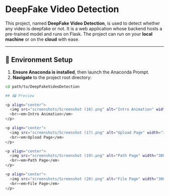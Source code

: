 # DeepFake Video Detection

This project, named **DeepFake Video Detection**, is used to detect whether any video is deepfake or not. It is a web application whose backend hosts a pre-trained model and runs on Flask. The project can run on your **local machine** or on the **cloud** with ease.

---

## 🚀 Environment Setup

1. **Ensure Anaconda is installed**, then launch the Anaconda Prompt.
2. **Navigate** to the project root directory:

```bash
cd path/to/DeepFakeVideoDetection

## 🖼 Preview

<p align="center">
  <img src="screenshots/Screenshot (16).png" alt="Intro Animation" width="300"/>
  <br><em>Intro Animation</em>
</p>

<p align="center">
  <img src="screenshots/Screenshot (17).png" alt="Upload Page" width="300"/>
  <br><em>Upload Page</em>
</p>

<p align="center">
  <img src="screenshots/Screenshot (19).png" alt="Path Page" width="300"/>
  <br><em>Path Page</em>
</p>

<p align="center">
  <img src="screenshots/Screenshot (20).png" alt="File Page" width="300"/>
  <br><em>File Page</em>
</p>
